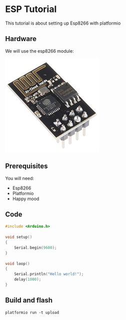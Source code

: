 # ESP Tutorial
This tutorial is about setting up Esp8266 with platformio


## Hardware

We will use the esp8266 module:

![alt text](../../media/esp/esp_basics.jpg "Esp8266")

## Prerequisites

You will need:
- Esp8266
- Platformio
- Happy mood

## Code

```c
#include <Arduino.h>

void setup()
{
    Serial.begin(9600);
}

void loop()
{
    Serial.println("Hello world!");
    delay(1000);
}
```

## Build and flash

```ssh
platformio run -t upload
```
